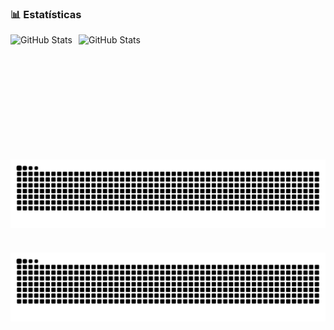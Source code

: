 ### 📊 Estatísticas

<p>
  <img 
    align="left" 
    alt="GitHub Stats" 
    height="200" 
    style="padding-right: 10px;" 
    src="https://github-readme-stats.vercel.app/api?username=wesbelonci&theme=tokyonight&locale=pt-br" 
  />

<img 
    align="left" 
    alt="GitHub Stats" 
    height="150" 
    style="padding-right: 10px;" 
    src="https://github-readme-stats.vercel.app/api/top-langs/?username=wesbelonci&layout=compact&custom_title=Tecnologias&langs_count=9&theme=tokyonight&locale=pt-br" 
  />
</p>

#

<picture align="center">
  <source media="(prefers-color-scheme: dark)" srcset="https://raw.githubusercontent.com/wesbelonci/wesbelonci/output/github-contribution-grid-snake-dark.svg">
  <source media="(prefers-color-scheme: light)" srcset="https://raw.githubusercontent.com/wesbelonci/wesbelonci/output/github-contribution-grid-snake-dark.svg">
  <img align="center" alt="github contribution grid snake animation" src="https://raw.githubusercontent.com/wesbelonci/wesbelonci/output/github-contribution-grid-snake.svg">
</picture>

#

<picture align="center">
  <source media="(prefers-color-scheme: dark)" srcset="https://raw.githubusercontent.com/wesbelonci/wesbelonci/output/github-contribution-grid-snake-dark.svg">
  <source media="(prefers-color-scheme: light)" srcset="https://raw.githubusercontent.com/wesbelonci/wesbelonci/output/github-contribution-grid-snake-dark.svg">
  <img align="center" alt="github contribution grid snake animation" src="https://raw.githubusercontent.com/wesbelonci/wesbelonci/output/github-contribution-grid-snake.svg">
</picture>
